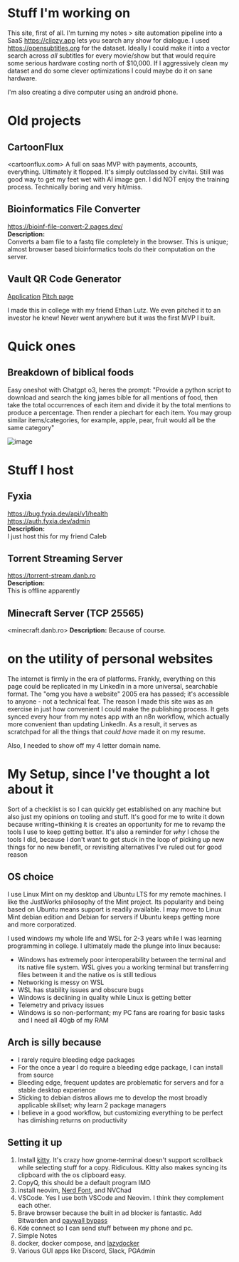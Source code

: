 

# Stuff I'm working on 
This site, first of all. I'm turning my notes > site automation pipeline into a SaaS
<https://clipzy.app>
lets you search any show for dialogue. I used <https://opensubtitles.org> for the dataset. Ideally I could make it into a vector search across *all* subtitles for every movie/show but that would require some serious hardware costing north of $10,000. If I aggressively clean my dataset and do some clever optimizations I could maybe do it on sane hardware.

I'm also creating a dive computer using an android phone. 

# Old projects 
## CartoonFlux
<cartoonflux.com>
A full on saas MVP with payments, accounts, everything. Ultimately it flopped. It's simply outclassed by civitai. Still was good way to get my feet wet with AI image gen. I did NOT enjoy the training process. Technically boring and very hit/miss.

## Bioinformatics File Converter  
<https://bioinf-file-convert-2.pages.dev/>  
**Description:**  
Converts a bam file to a fastq file completely in the browser. This is unique; almost browser based bioinformatics tools do their computation on the server.

## Vault QR  Code Generator  
[Application](https://vaultqrgen.danb.ro)
[Pitch page](https://vaultqr.danb.ro)
 
I made this in college with my friend Ethan Lutz. We even pitched it to an investor he knew! Never went anywhere but it was the first MVP I built.

# Quick ones 
## Breakdown of biblical foods
Easy oneshot with Chatgpt o3, heres the prompt: "Provide a python script to download and search the king james bible for all mentions of food, then take the total occurrences of each item and divide it by the total mentions to produce a percentage. Then render a piechart for each item. You may group similar items/categories, for example, apple, pear, fruit would all be the same category"

![image](https://i.ibb.co/7dD7STLP/food-piechart.png)

# Stuff I host
## Fyxia   
<https://bug.fyxia.dev/api/v1/health>    
<https://auth.fyxia.dev/admin>  
**Description:**  
I just host this for my friend Caleb

## Torrent Streaming Server  
<https://torrent-stream.danb.ro>  
**Description:**  
This is offline apparently

## Minecraft Server (TCP 25565)  
<minecraft.danb.ro>
**Description:**
Because of course.

# on the utility of personal websites 
The internet is firmly in the era of platforms. Frankly, everything on this page could be replicated in my LinkedIn in a more universal, searchable format. The "omg you have a website" 2005 era has passed; it's accessible to anyone - not a technical feat. The reason I made this site was as an exercise in just how convenient I could make the publishing process. It gets synced every hour from my notes app with an n8n workflow, which actually more convenient than updating LinkedIn. As a result, it serves as scratchpad for all the things that *could have* made it on my resume. 

Also, I needed to show off my 4 letter domain name. 

# My Setup, since I've thought a lot about it
Sort of a checklist is so I can quickly get established on any machine but also just my opinions on tooling and stuff. It's good for me to write it down because writing=thinking it is creates an opportunity for me to revamp the tools I use to keep getting better. It's also a reminder for _why_ I chose the tools I did, because I don't want to get stuck in the loop of picking up new things for no new benefit, or revisiting alternatives I've ruled out for good reason

## OS choice

I use Linux Mint on my desktop and Ubuntu LTS for my remote machines. I like the JustWorks philosophy of the Mint project. Its popularity and being based on Ubuntu means support is readily available. I may move to Linux Mint debian edition and Debian for servers if Ubuntu keeps getting more and more corporatized. 

I used windows my whole life and WSL for 2-3 years while I was learning programming in college. I ultimately made the plunge into linux because:
- Windows has extremely poor interoperability between the terminal and its native file system. WSL gives you a working terminal but transferring files between it and the native os is still tedious 
- Networking is messy on WSL
- WSL has stability issues and obscure bugs
- Windows is declining in quality while Linux is getting better
- Telemetry and privacy issues 
- Windows is so non-performant; my PC fans are roaring for basic tasks and I need all 40gb of my RAM

## Arch is silly because
- I rarely require bleeding edge packages 
- For the once a year I do require a bleeding edge package, I can install from source
- Bleeding edge, frequent updates are problematic for servers and for a stable desktop experience
- Sticking to debian distros allows me to develop the most broadly applicable skillset; why learn 2 package managers
- I believe in a good workflow, but customizing everything to be perfect has dimishing returns on productivity

## Setting it up
1. Install [kitty](https://sw.kovidgoyal.net/kitty/binary/). It's crazy how gnome-terminal doesn't support scrollback while selecting stuff for a copy. Ridiculous. Kitty also makes syncing its clipboard with the os clipboard easy.
2. CopyQ, this should be a default program IMO
3. install neovim, [Nerd Font](https://github.com/ryanoasis/nerd-fonts/releases/download/v3.2.1/0xProto.zip), and NVChad
4. VSCode. Yes I use both VSCode and Neovim. I think they complement each other.
5. Brave browser because the built in ad blocker is fantastic. Add Bitwarden and [paywall bypass](https://github.com/iamadamdev/bypass-paywalls-chrome?tab=readme-ov-file)
6. Kde connect so I can send stuff between my phone and pc.
7. Simple Notes
8. docker, docker compose, and [lazydocker](https://github.com/jesseduffield/lazydocker#installation) 
9. Various GUI apps like Discord, Slack, PGAdmin 